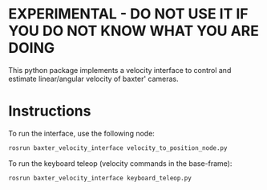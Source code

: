 # EXPERIMENTAL - DO NOT USE IT IF YOU DO NOT KNOW WHAT YOU ARE DOING
This python package implements a velocity interface to control and estimate linear/angular velocity of baxter' cameras.

# Instructions 
To run the interface, use the following node:
```sh
rosrun baxter_velocity_interface velocity_to_position_node.py
```
To run the keyboard teleop (velocity commands in the base-frame):
```sh
rosrun baxter_velocity_interface keyboard_teleop.py
```

